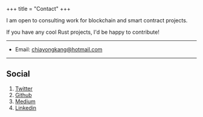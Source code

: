 +++
title = "Contact"
+++

I am open to consulting work for blockchain and smart contract projects.

If you have any cool Rust projects, I'd be happy to contribute!

---

- Email: [chiayongkang@hotmail.com](mailto:chiayongkang@hotmail.com)

---

## Social

1. [Twitter](https://twitter.com/chiayong_)
2. [Github](https://github.com/yongkangc)
3. [Medium](https://medium.com/@extremelysunnyyk)
4. [Linkedin](https://www.linkedin.com/in/chiayong-eth/)
